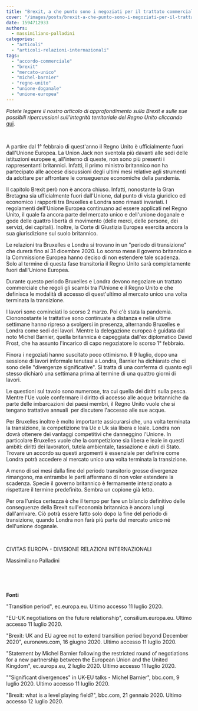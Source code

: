 ```yaml
---
title: "Brexit, a che punto sono i negoziati per il trattato commerciale?"
cover: "/images/posts/brexit-a-che-punto-sono-i-negoziati-per-il-trattato-commerciale.jpg"
date: 1594712933
authors:
  - massimiliano-palladini
categories: 
  - "articoli"
  - "articoli-relazioni-internazionali"
tags: 
  - "accordo-commerciale"
  - "brexit"
  - "mercato-unico"
  - "michel-barnier"
  - "regno-unito"
  - "unione-doganale"
  - "unione-europea"
---
```


_Potete leggere il nostro articolo di approfondimento sulla Brexit e sulle sue possibili ripercussioni sull'integrità territoriale del Regno Unito cliccando_ [qui](https://civitaseuropadoteu.wordpress.com/2020/07/13/brexit-il-ritorno-allo-splendido-isolamento-del-regno-unito/).

 

A partire dal 1° febbraio di quest'anno il Regno Unito è ufficialmente fuori dall'Unione Europea. La Union Jack non sventola più davanti alle sedi delle istituzioni europee e, all'interno di queste, non sono più presenti i rappresentanti britannici. Infatti, il primo ministro britannico non ha partecipato alle accese discussioni degli ultimi mesi relative agli strumenti da adottare per affrontare le conseguenze economiche della pandemia.

Il capitolo Brexit però non è ancora chiuso. Infatti, nonostante la Gran Bretagna sia ufficialmente fuori dall'Unione, dal punto di vista giuridico ed economico i rapporti tra Bruxelles e Londra sono rimasti invariati. I regolamenti dell'Unione Europea continuano ad essere applicati nel Regno Unito, il quale fa ancora parte del mercato unico e dell'unione doganale e gode delle quattro libertà di movimento (delle merci, delle persone, dei servizi, dei capitali). Inoltre, la Corte di Giustizia Europea esercita ancora la sua giurisdizione sul suolo britannico.

Le relazioni tra Bruxelles e Londra si trovano in un "periodo di transizione" che durerà fino al 31 dicembre 2020. Lo scorso mese il governo britannico e la Commissione Europea hanno deciso di non estendere tale scadenza. Solo al termine di questa fase transitoria il Regno Unito sarà completamente fuori dall'Unione Europea.

Durante questo periodo Bruxelles e Londra devono negoziare un trattato commerciale che regoli gli scambi tra l'Unione e il Regno Unito e che definisca le modalità di accesso di quest'ultimo al mercato unico una volta terminata la transizione.

I lavori sono cominciati lo scorso 2 marzo. Poi c'è stata la pandemia. Ciononostante le trattative sono continuate a distanza e nelle ultime settimane hanno ripreso a svolgersi in presenza, alternando Bruxelles e Londra come sedi dei lavori. Mentre la delegazione europea è guidata dal noto Michel Barnier, quella britannica è capeggiata dall'ex diplomatico David Frost, che ha assunto l'incarico di capo negoziatore lo scorso 1° febbraio.

Finora i negoziati hanno suscitato poco ottimismo. Il 9 luglio, dopo una sessione di lavori informale tenutasi a Londra, Barnier ha dichiarato che ci sono delle "divergenze significative". Si tratta di una conferma di quanto egli stesso dichiarò una settimana prima al termine di una quattro giorni di lavori.

Le questioni sul tavolo sono numerose, tra cui quella dei diritti sulla pesca. Mentre l'Ue vuole confermare il diritto di accesso alle acque britanniche da parte delle imbarcazioni dei paesi membri, il Regno Unito vuole che si tengano trattative annuali  per discutere l'accesso alle sue acque.

Per Bruxelles inoltre è molto importante assicurarsi che, una volta terminata la transizione, la competizione tra Ue e Uk sia libera e leale. Londra non dovrà ottenere dei vantaggi competitivi che danneggino l'Unione. In particolare Bruxelles vuole che la competizione sia libera e leale in questi ambiti: diritti dei lavoratori, tutela ambientale, tassazione e aiuti di Stato. Trovare un accordo su questi argomenti è essenziale per definire come Londra potrà accedere al mercato unico una volta terminata la transizione.

A meno di sei mesi dalla fine del periodo transitorio grosse divergenze rimangono, ma entrambe le parti affermano di non voler estendere la scadenza. Specie il governo britannico è fermamente intenzionato a rispettare il termine predefinito. Sembra un copione già letto.

Per ora l'unica certezza è che il tempo per fare un bilancio definitivo delle conseguenze della Brexit sull'economia britannica è ancora lungi dall'arrivare. Ciò potrà essere fatto solo dopo la fine del periodo di transizione, quando Londra non farà più parte del mercato unico né dell'unione doganale.

 

CIVITAS EUROPA - DIVISIONE RELAZIONI INTERNAZIONALI

Massimiliano Palladini

 

 

**Fonti**

"Transition period", ec.europa.eu. Ultimo accesso 11 luglio 2020.

"EU-UK negotiations on the future relationship", consilium.europa.eu. Ultimo accesso 11 luglio 2020.

"Brexit: UK and EU agree not to extend transition period beyond December 2020", euronews.com, 16 giugno 2020. Ultimo accesso 11 luglio 2020.

"Statement by Michel Barnier following the restricted round of negotiations for a new partnership between the European Union and the United Kingdom", ec.europa.eu, 2 luglio 2020. Ultimo accesso 11 luglio 2020.

""Significant divergences" in UK-EU talks - Michel Barnier", bbc.com, 9 luglio 2020. Ultimo accesso 11 luglio 2020.

"Brexit: what is a level playing field?", bbc.com, 21 gennaio 2020. Ultimo accesso 12 luglio 2020.
